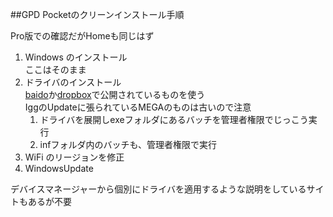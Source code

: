 ##GPD Pocketのクリーンインストール手順

Pro版での確認だがHomeも同じはず

1. Windows のインストール  
   ここはそのまま
1. ドライバのインストール  
   [baido]()か[dropbox]()で公開されているものを使う  
  IggのUpdateに張られているMEGAのものは古いので注意
    1. ドライバを展開しexeフォルダにあるバッチを管理者権限でじっこう実行
    1. infフォルダ内のバッチも、管理者権限で実行
1. WiFi のリージョンを修正
1. WindowsUpdate

デバイスマネージャーから個別にドライバを適用するような説明をしているサイトもあるが不要
